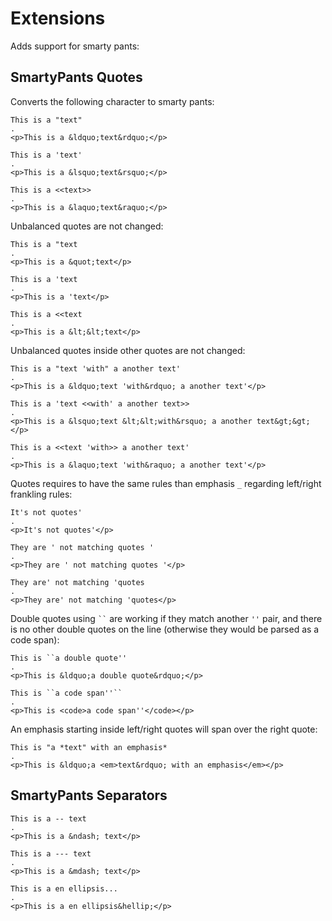 # Extensions

Adds support for smarty pants:

## SmartyPants Quotes
 
Converts the following character to smarty pants:

```````````````````````````````` example
This is a "text"
.
<p>This is a &ldquo;text&rdquo;</p>
````````````````````````````````

```````````````````````````````` example
This is a 'text'
.
<p>This is a &lsquo;text&rsquo;</p>
````````````````````````````````

```````````````````````````````` example
This is a <<text>>
.
<p>This is a &laquo;text&raquo;</p>
````````````````````````````````

Unbalanced quotes are not changed:

```````````````````````````````` example
This is a "text
.
<p>This is a &quot;text</p>
````````````````````````````````

```````````````````````````````` example
This is a 'text
.
<p>This is a 'text</p>
````````````````````````````````

```````````````````````````````` example
This is a <<text
.
<p>This is a &lt;&lt;text</p>
````````````````````````````````

Unbalanced quotes inside other quotes are not changed:

```````````````````````````````` example
This is a "text 'with" a another text'
.
<p>This is a &ldquo;text 'with&rdquo; a another text'</p>
````````````````````````````````

```````````````````````````````` example
This is a 'text <<with' a another text>>
.
<p>This is a &lsquo;text &lt;&lt;with&rsquo; a another text&gt;&gt;</p>
````````````````````````````````

```````````````````````````````` example
This is a <<text 'with>> a another text'
.
<p>This is a &laquo;text 'with&raquo; a another text'</p>
````````````````````````````````

Quotes requires to have the same rules than emphasis `_` regarding left/right frankling rules:

```````````````````````````````` example
It's not quotes'
.
<p>It's not quotes'</p>
````````````````````````````````

```````````````````````````````` example
They are ' not matching quotes '
.
<p>They are ' not matching quotes '</p>
````````````````````````````````

```````````````````````````````` example
They are' not matching 'quotes
.
<p>They are' not matching 'quotes</p>
````````````````````````````````

Double quotes using ``` `` ``` are working if they match another `''` pair, and there is no other double quotes on the line (otherwise they would be parsed as a code span):

```````````````````````````````` example
This is ``a double quote''
.
<p>This is &ldquo;a double quote&rdquo;</p>
````````````````````````````````

```````````````````````````````` example
This is ``a code span''`` 
.
<p>This is <code>a code span''</code></p>
````````````````````````````````

An emphasis starting inside left/right quotes will span over the right quote:

```````````````````````````````` example
This is "a *text" with an emphasis*
.
<p>This is &ldquo;a <em>text&rdquo; with an emphasis</em></p>
````````````````````````````````

## SmartyPants Separators

```````````````````````````````` example
This is a -- text
.
<p>This is a &ndash; text</p>
````````````````````````````````

```````````````````````````````` example
This is a --- text
.
<p>This is a &mdash; text</p>
````````````````````````````````

```````````````````````````````` example
This is a en ellipsis...
.
<p>This is a en ellipsis&hellip;</p>
````````````````````````````````
